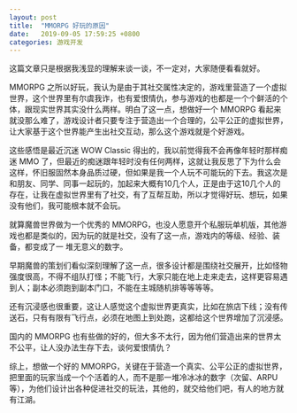 ```yaml
---
layout: post
title:  "MMORPG 好玩的原因"
date:   2019-09-05 17:59:25 +0800
categories: 游戏开发
---
```

这篇文章只是根据我浅显的理解来谈一谈，不一定对，大家随便看看就好。

MMORPG 之所以好玩，我认为是由于其社交属性决定的，游戏里营造了一个虚拟世界，这个世界里有尔虞我诈，也有爱恨情仇，参与游戏的也都是一个个鲜活的个体，跟现实世界其实没什么两样。明白了这一点，想做好一个 MMORPG 看起来就没那么难了，游戏设计者只要专注于营造出一个合理的，公平公正的虚拟世界，让大家基于这个世界能产生出社交互动，那么这个游戏就是个好游戏。

这些感悟是最近沉迷 WOW Classic 得出的，我以前觉得我不会再像年轻时那样痴迷 MMO 了，但最近的痴迷跟年轻时没有任何两样，这就让我反思了下为什么会这样，怀旧服固然本身品质过硬，但如果是我一个人玩不可能玩的下去。我这次是和朋友、同学、同事一起玩的，加起来大概有10几个人，正是由于这10几个人的存在，让我在虚拟世界里有了社交，有了互帮互助，所以才觉得好玩、想玩，如果没有他们，我可能根本就不会玩。

就算魔兽世界做为一个优秀的 MMORPG，也没人愿意开个私服玩单机版，其他游戏也都是类似的，因为玩的就是社交，没有了这一点，游戏内的等级、经验、装备，都变成了一 堆无意义的数字。

早期魔兽的策划们看似深刻理解了这一点，很多设计都是围绕社交展开，比如怪物强度很高，不得不组队打怪；不能飞行，大家只能在地上走来走去，这样更容易遇到人；副本必须跑到副本门口，不能在主城随机排等等等等。

还有沉浸感也很重要，这让人感觉这个虚拟世界更真实，比如在旅店下线；没有传送石，只有有限有飞行点，必须在地图上到处跑，这都给这个世界增加了沉浸感。

国内的 MMORPG 也有些做的好的，但大多不太行，因为他们营造出来的世界太不公平，让人没办法生存下去，谈何爱恨情仇？

综上，想做一个好的 MMORPG，关键在于营造一个真实、公平公正的虚拟世界，把里面的玩家当成一个个活着的人，而不是那一堆冷冰冰的数字（次留、ARPU等），为他们设计出各种促进社交的玩法，其他的，就交给他们吧，有人的地方就有江湖。
